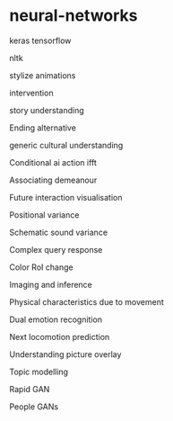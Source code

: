 # neural-networks
keras
tensorflow

nltk

stylize
animations

intervention

story understanding 

Ending alternative 

generic cultural understanding 

Conditional ai action ifft

Associating demeanour

Future interaction visualisation 

Positional variance

Schematic sound variance

Complex query response

Color RoI change

Imaging and inference

Physical characteristics due to movement

Dual emotion recognition 

Next locomotion prediction 

Understanding picture overlay

Topic modelling

Rapid GAN

People GANs
